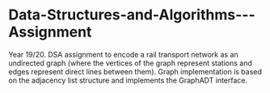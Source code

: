 # Data-Structures-and-Algorithms---Assignment
Year 19/20. DSA assignment to encode a rail transport network as an undirected graph  (where the vertices of the graph represent stations and  edges represent direct lines between them). Graph implementation is based on the adjacency list structure and implements the GraphADT interface.

